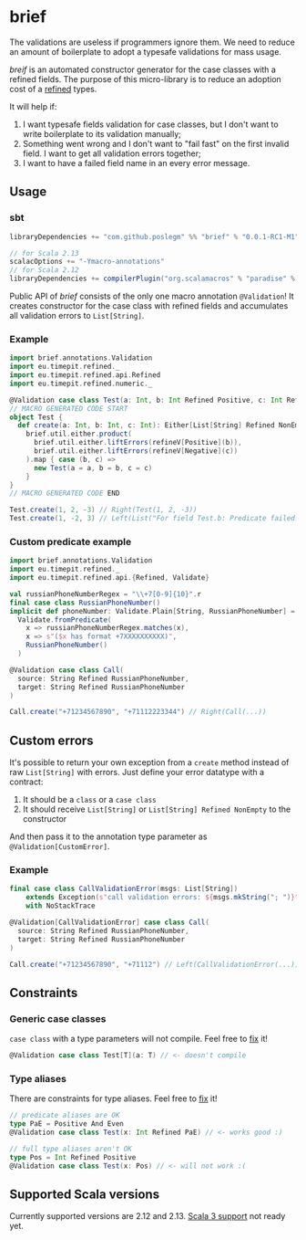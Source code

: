 # brief

The validations are useless if programmers ignore them. We need to reduce
an amount of boilerplate to adopt a typesafe validations for mass usage.

_breif_ is an automated constructor generator for the case classes with a
refined fields. The purpose of this micro-library is to reduce an adoption
cost of a [refined](https://github.com/fthomas/refined) types.

It will help if:

1. I want typesafe fields validation for case classes, but I don't want to
   write boilerplate to its validation manually;
2. Something went wrong and I don't want to "fail fast" on the first
   invalid field. I want to get all validation errors together;
3. I want to have a failed field name in an every error message.

## Usage

### sbt

```scala
libraryDependencies += "com.github.poslegm" %% "brief" % "0.0.1-RC1-M1"

// for Scala 2.13
scalacOptions += "-Ymacro-annotations"
// for Scala 2.12
libraryDependencies += compilerPlugin("org.scalamacros" % "paradise" % "2.1.1" cross CrossVersion.full)
```

Public API of _brief_ consists of the only one macro annotation `@Validation`!
It creates constructor for the case class with refined fields and accumulates
all validation errors to `List[String]`.

### Example

```scala
import brief.annotations.Validation
import eu.timepit.refined._
import eu.timepit.refined.api.Refined
import eu.timepit.refined.numeric._

@Validation case class Test(a: Int, b: Int Refined Positive, c: Int Refined Negative)
// MACRO GENERATED CODE START
object Test {
  def create(a: Int, b: Int, c: Int): Either[List[String] Refined NonEmpty, Test] =
    brief.util.either.product(
      brief.util.either.liftErrors(refineV[Positive](b)),
      brief.util.either.liftErrors(refineV[Negative](c))
    ).map { case (b, c) =>
      new Test(a = a, b = b, c = c)
    }
}
// MACRO GENERATED CODE END

Test.create(1, 2, -3) // Right(Test(1, 2, -3))
Test.create(1, -2, 3) // Left(List("For field Test.b: Predicate failed: (-2 > 0).", "For field Test.c: Predicate failed: (3 < 0)."))
```

### Custom predicate example

```scala
import brief.annotations.Validation
import eu.timepit.refined._
import eu.timepit.refined.api.{Refined, Validate}

val russianPhoneNumberRegex = "\\+7[0-9]{10}".r
final case class RussianPhoneNumber()
implicit def phoneNumber: Validate.Plain[String, RussianPhoneNumber] =
  Validate.fromPredicate(
    x => russianPhoneNumberRegex.matches(x),
    x => s"($x has format +7XXXXXXXXXX)",
    RussianPhoneNumber()
  )

@Validation case class Call(
  source: String Refined RussianPhoneNumber,
  target: String Refined RussianPhoneNumber
)

Call.create("+71234567890", "+71112223344") // Right(Call(...))
```

## Custom errors

It's possible to return your own exception from a `create` method instead
of raw `List[String]` with errors. Just define your error datatype with a
contract:

1. It should be a `class` or a `case class`
2. It should receive `List[String]` or `List[String] Refined NonEmpty` to
   the constructor

And then pass it to the annotation type parameter as
`@Validation[CustomError]`.

### Example

```scala
final case class CallValidationError(msgs: List[String])
    extends Exception(s"call validation errors: ${msgs.mkString("; ")}")
    with NoStackTrace

@Validation[CallValidationError] case class Call(
  source: String Refined RussianPhoneNumber,
  target: String Refined RussianPhoneNumber
)

Call.create("+71234567890", "+71112") // Left(CallValidationError(...))
```

## Constraints

### Generic case classes

`case class` with a type parameters will not compile. Feel free to
[fix](https://github.com/poslegm/brief/issues/8) it!

```scala
@Validation case class Test[T](a: T) // <- doesn't compile
```

### Type aliases

There are constraints for type aliases. Feel free to
[fix](https://github.com/poslegm/brief/issues/14) it!

```scala
// predicate aliases are OK
type PaE = Positive And Even
@Validation case class Test(x: Int Refined PaE) // <- works good :)

// full type aliases aren't OK
type Pos = Int Refined Positive
@Validation case class Test(x: Pos) // <- will not work :(
```

## Supported Scala versions

Currently supported versions are 2.12 and 2.13. [Scala 3
support](https://github.com/poslegm/brief/issues/7) not ready yet.
